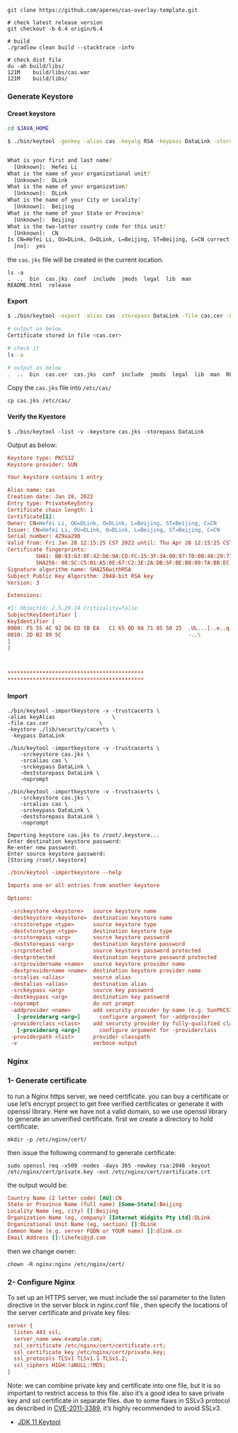 

```shell
git clone https://github.com/apereo/cas-overlay-template.git

# check latest release version
git checkout -b 6.4 origin/6.4

# build 
./gradlew clean build --stacktrace -info

# check dist file
du -ah build/libs/
121M    build/libs/cas.war
121M    build/libs/
```





### Generate Keystore

#### Creaet keystore

```sh
cd $JAVA_HOME

$ ./bin/keytool -genkey -alias cas -keyalg RSA -keypass DataLink -storepass DataLink -keystore cas.jks


What is your first and last name?
  [Unknown]:  Hefei Li
What is the name of your organizational unit?
  [Unknown]:  DLink
What is the name of your organization?
  [Unknown]:  DLink
What is the name of your City or Locality?
  [Unknown]:  Beijing
What is the name of your State or Province?
  [Unknown]:  Beijing
What is the two-letter country code for this unit?
  [Unknown]:  CN
Is CN=Hefei Li, OU=DLink, O=DLink, L=Beijing, ST=Beijing, C=CN correct?
  [no]:  yes
```

the `cas.jks` file will be created in the current location.

```shell
ls -a
.  ..  bin  cas.jks  conf  include  jmods  legal  lib  man  README.html  release
```



#### Export 

```sh
$ ./bin/keytool -export -alias cas -storepass DataLink -file cas.cer -keystore cas.jks

# output as below
Certificate stored in file <cas.cer>

# check it
ls -a

# output as below
.  ..  bin  cas.cer  cas.jks  conf  include  jmods  legal  lib  man  README.html  release
```

Copy the `cas.jks` file into ```/etc/cas/```

```shell
cp cas.jks /etc/cas/
```

#### Verify the Kyestore

```
$ ./bin/keytool -list -v -keystore cas.jks -storepass DataLink
```

Output as below:

```ini
Keystore type: PKCS12
Keystore provider: SUN

Your keystore contains 1 entry

Alias name: cas
Creation date: Jan 28, 2022
Entry type: PrivateKeyEntry
Certificate chain length: 1
Certificate[1]:
Owner: CN=Hefei Li, OU=DLink, O=DLink, L=Beijing, ST=Beijing, C=CN
Issuer: CN=Hefei Li, OU=DLink, O=DLink, L=Beijing, ST=Beijing, C=CN
Serial number: 429aa290
Valid from: Fri Jan 28 12:15:25 CST 2022 until: Thu Apr 28 12:15:25 CST 2022
Certificate fingerprints:
         SHA1: BB:93:63:8F:42:D6:9A:CD:FC:15:3F:3A:00:97:70:08:48:29:77:BA
         SHA256: 08:5C:C5:01:A5:0E:67:C2:3E:2A:DB:5F:BE:B8:09:7A:BB:EC:01:FC:74:95:23:47:5D:15:CC:4D:2B:27:CB:A4
Signature algorithm name: SHA256withRSA
Subject Public Key Algorithm: 2048-bit RSA key
Version: 3

Extensions: 

#1: ObjectId: 2.5.29.14 Criticality=false
SubjectKeyIdentifier [
KeyIdentifier [
0000: F5 55 4C 92 D6 ED 5B EA   C1 65 0D 0A 71 85 50 25  .UL...[..e..q.P%
0010: 2D B2 89 5C                                        -..\
]
]



*******************************************
*******************************************

```



#### Import

```
./bin/keytool -importkeystore -v -trustcacerts \
-alias keyAlias                  \
-file cas.cer                \
-keystore ./lib/security/cacerts \
 -keypass DataLink
```

```shell
./bin/keytool -importkeystore -v -trustcacerts \
    -srckeystore cas.jks \
    -srcalias cas \
    -srckeypass DataLink \
    -deststorepass DataLink \
    -noprompt                 
```

```shell
./bin/keytool -importkeystore -v -trustcacerts \
    -srckeystore cas.jks \
    -srcalias cas \
    -srckeypass DataLink \
    -deststorepass DataLink \
    -noprompt 

Importing keystore cas.jks to /root/.keystore...
Enter destination keystore password:  
Re-enter new password: 
Enter source keystore password:  
[Storing /root/.keystore]
```

```ini
./bin/keytool -importkeystore --help

Imports one or all entries from another keystore

Options:

 -srckeystore <keystore>   source keystore name
 -destkeystore <keystore>  destination keystore name
 -srcstoretype <type>      source keystore type
 -deststoretype <type>     destination keystore type
 -srcstorepass <arg>       source keystore password
 -deststorepass <arg>      destination keystore password
 -srcprotected             source keystore password protected
 -destprotected            destination keystore password protected
 -srcprovidername <name>   source keystore provider name
 -destprovidername <name>  destination keystore provider name
 -srcalias <alias>         source alias
 -destalias <alias>        destination alias
 -srckeypass <arg>         source key password
 -destkeypass <arg>        destination key password
 -noprompt                 do not prompt
 -addprovider <name>       add security provider by name (e.g. SunPKCS11)
   [-providerarg <arg>]      configure argument for -addprovider
 -providerclass <class>    add security provider by fully-qualified class name
   [-providerarg <arg>]      configure argument for -providerclass
 -providerpath <list>      provider classpath
 -v                        verbose output

```





### Nginx 

### 1- Generate certificate

to run a Nginx https server, we need certificate.
you can buy a certificate or use let’s encrypt project to get free verified certificates or generate it with openssl library.
Here we have not a valid domain, so we use openssl library to generate an unverified certificate.
first we create a directory to hold certificate:

```shell
mkdir -p /etc/nginx/cert/ 
```

then issue the following command to generate certificate:

```shell
sudo openssl req -x509 -nodes -days 365 -newkey rsa:2048 -keyout /etc/nginx/cert/private.key -out /etc/nginx/cert/certificate.crt
```

the output would be:

```ini
Country Name (2 letter code) [AU]:CN
State or Province Name (full name) [Some-State]:Beijing
Locality Name (eg, city) []:Beijing
Organization Name (eg, company) [Internet Widgits Pty Ltd]:DLink
Organizational Unit Name (eg, section) []:DLink
Common Name (e.g. server FQDN or YOUR name) []:dlink.cn
Email Address []:lihefei@jd.com
```

then we change owner:

```shell
chown -R nginx:nginx /etc/nginx/cert/ 
```

### 2- Configure Nginx

To set up an HTTPS server, we must include the ssl parameter to the listen directive in the server block in nginx.conf file , then specify the locations of the server certificate and private key files:

```ini
server {
  listen 443 ssl;
  server_name www.example.com;
  ssl_certificate /etc/nginx/cert/certificate.crt;
  ssl_certificate_key /etc/nginx/cert/private.key;
  ssl_protocols TLSv1 TLSv1.1 TLSv1.2;
  ssl_ciphers HIGH:!aNULL:!MD5;
}
```

Note: we can combine private key and certificate into one file, but it is so important to restrict access to this file.
also it’s a good idea to save private key and ssl certificate in separate files.
due to some flaws in SSLv3 protocol as described in [CVE-2011-3389](https://nvd.nist.gov/vuln/detail/CVE-2011-3389), it’s highly recommended to avoid SSLv3.





- [JDK 11 Keytool](https://docs.oracle.com/en/java/javase/11/tools/keytool.html)

